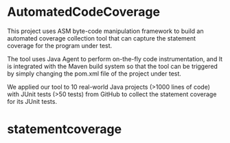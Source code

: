 # AutomatedCodeCoverage

This project uses ASM byte-code manipulation framework to build an automated coverage collection tool that can capture the statement coverage for the program under test. 

The tool uses Java Agent to perform on-the-fly code instrumentation, and 
It is integrated with the Maven build system so that the tool can be triggered by simply changing the pom.xml file of the project under test. 

We applied our tool to 10 real-world Java projects (>1000 lines of code) with JUnit tests (>50 tests) from GitHub to collect the statement coverage for its JUnit tests. 
# statementcoverage
